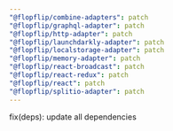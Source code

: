 ```yaml
---
"@flopflip/combine-adapters": patch
"@flopflip/graphql-adapter": patch
"@flopflip/http-adapter": patch
"@flopflip/launchdarkly-adapter": patch
"@flopflip/localstorage-adapter": patch
"@flopflip/memory-adapter": patch
"@flopflip/react-broadcast": patch
"@flopflip/react-redux": patch
"@flopflip/react": patch
"@flopflip/splitio-adapter": patch
---
```


fix(deps): update all dependencies
